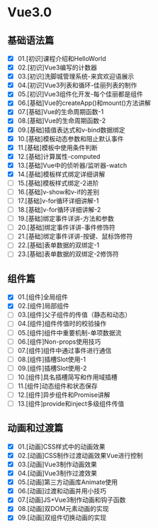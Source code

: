 # Vue3.0

## 基础语法篇

- [x] 01.[初识]课程介绍和HelloWorld
- [x] 02.[初识]Vue3编写的计数器
- [x] 03.[初识]洗脚城管理系统-来宾欢迎语展示
- [x] 04.[初识]Vue3列表和循环-佳丽列表的制作
- [x] 05.[初识]Vue3组件化开发-每个佳丽都是组件
- [x] 06.[基础]Vue的createApp()和mount()方法讲解
- [x] 07.[基础]Vue的生命周期函数-1
- [x] 08.[基础]Vue的生命周期函数-2
- [x] 09.[基础]插值表达式和v-bind数据绑定
- [x] 10.[基础]模板动态参数和阻止默认事件
- [x] 11.[基础]模板中使用条件判断
- [x] 12.[基础]计算属性-computed
- [x] 13.[基础]Vue中的侦听器/监听器-watch
- [x] 14.[基础]模板样式绑定详细讲解
- [ ] 15.[基础]模板样式绑定-2进阶
- [ ] 16.[基础]v-show和v-if的差别
- [ ] 17.[基础]v-for循环详细讲解-1
- [ ] 18.[基础]v-for循环详细讲解-2
- [ ] 19.[基础]绑定事件详讲-方法和参数
- [ ] 20.[基础]绑定事件详讲-事件修饰符
- [ ] 21.[基础]绑定事件详讲-按键、鼠标饰修符
- [ ] 22.[基础]表单数据的双绑定-1
- [ ] 23.[基础]表单数据的双绑定-2修饰符

## 组件篇

- [x] 01.[组件]全局组件
- [x] 02.[组件]局部组件
- [ ] 03.[组件]父子组件的传值（静态和动态）
- [ ] 04.[组件]组件传值时的校验操作
- [ ] 05.[组件]组件中重要机制-单项数据流
- [ ] 06.[组件]Non-props使用技巧
- [ ] 07.[组件]组件中通过事件进行通信
- [ ] 08.[组件]插槽Slot使用-1
- [ ] 09.[组件]插槽Slot使用-2
- [ ] 10.[组件]具名插槽简写和作用域插槽
- [ ] 11.[组件]动态组件和状态保存
- [ ] 12.[组件]异步组件和Promise讲解
- [ ] 13.[组件]provide和inject多级组件传值

## 动画和过渡篇

- [x] 01.[动画]CSS样式中的动画效果
- [x] 02.[动画]CSS制作过渡动画效果Vue进行控制
- [x] 03.[动画]Vue3制作动画效果
- [x] 04.[动画]Vue3制作过渡效果
- [x] 05.[动画]第三方动画库Animate使用
- [x] 06.[动画]过渡和动画并用小技巧
- [x] 07.[动画]JS+Vue3制作动画和钩子函数
- [x] 08.[动画]双DOM元素动画的实现
- [x] 09.[动画]双组件切换动画的实现
